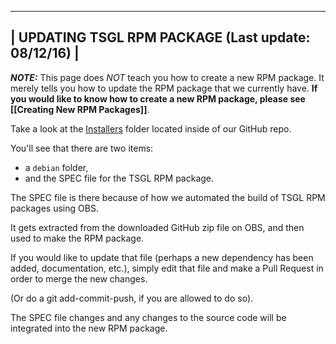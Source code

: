 -----------------------------------------------------
| UPDATING TSGL RPM PACKAGE (Last update: 08/12/16) |
-----------------------------------------------------

***NOTE:*** This page does *NOT* teach you how to create a new RPM package. It merely tells you how to update the RPM package that we currently have. **If you would like to know how to create a new RPM package, please see [[Creating New RPM Packages]]**.

Take a look at the [Installers](https://github.com/Calvin-CS/TSGL/tree/master/Installers) folder located inside of our GitHub repo. 

You'll see that there are two items:

* a ```debian``` folder, 
* and the SPEC file for the TSGL RPM package.

The SPEC file is there because of how we automated the build of TSGL RPM packages using OBS.

It gets extracted from the downloaded GitHub zip file on OBS, and then used to make the RPM package.

If you would like to update that file (perhaps a new dependency has been added, documentation, etc.), simply edit that file and make a Pull Request in order to merge the new changes.

(Or do a git add-commit-push, if you are allowed to do so). 

The SPEC file changes and any changes to the source code will be integrated into the new RPM package. 
